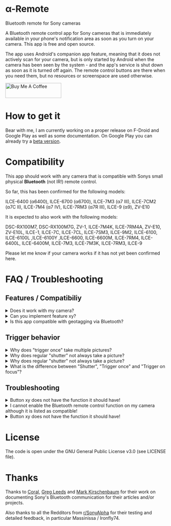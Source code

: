 # α-Remote
Bluetooth remote for Sony cameras

A Bluetooth remote control app for Sony cameras that is immediately available in your phone's notification area as soon as you turn on your camera. This app is free and open source.

The app uses Android's companion app feature, meaning that it does not actively scan for your camera, but is only started by Android when the camera has been seen by the system - and the app's service is shut down as soon as it is turned off again. The remote control buttons are there when you need them, but no resources or screenspace are used otherwise.

<a href="https://www.buymeacoffee.com/there.oughta.be" target="_blank"><img src="https://cdn.buymeacoffee.com/buttons/v2/default-blue.png" alt="Buy Me A Coffee" height="47" width="174" ></a>

# How to get it

Bear with me, I am currently working on a proper release on F-Droid and Google Play as well as some documentation. On Google Play you can already try a [beta version](https://play.google.com/store/apps/details?id=org.staacks.alpharemote).

# Compatibility

This app should work with any camera that is compatible with Sonys small physical **Bluetooth** (not IR!) remote control.

So far, this has been confirmed for the following models:

ILCE-6400 (α6400), ILCE-6700 (α6700), ILCE-7M3 (α7 III), ILCE-7CM2 (α7C II), ILCE-7M4 (α7 IV), ILCE-7RM3 (α7R III), ILCE-9 (α9), ZV-E10

It is expected to also work with the following models:

DSC-RX100M7, DSC-RX100M7G, ZV-1, ILCE-7M4K, ILCE-7RM4A, ZV-E10, ZV-E10L, ILCE-1, ILCE-7C, ILCE-7CL, ILCE-7SM3, ILCE-9M2, ILCE-6100, ILCE-6100L ,ILCE-6100Y ,ILCE-6600, ILCE-6600M, ILCE-7RM4, ILCE-6400L, ILCE-6400M, ILCE-7M3, ILCE-7M3K, ILCE-7RM3, ILCE-9

Please let me know if your camera works if it has not yet been confirmed here.

# FAQ / Troubleshooting

## Features / Compatibiliy

<details>
  <summary>Does it work with my camera?</summary>
  
  If your camera is not on the compatibility list above, then I don't know either. Make sure if it has support for Bluetooth remotes in its settings and just try it. If it is not in the list above, please open an issue to let me know that it works or to try and figure out what is necessary to make it work.
</details>
<details>
  <summary>Can you implement feature xy?</summary>
  
  If it is something that can be done by blindly pressing the buttons that are supported by the remote (like an intervalometer or a timer for bulb mode), then yes. I don't want to clutter the app's interface, but let me know about your idea and we will see.
  
  If it is something that requires reliably moving to absolute settings (like focus bracketing), then it will probably not be possible in a practical way as I can only send button presses and guess how long to press them.
  
  If it requires other buttons or directly setting values (like controls for ISO, shutter speed, aperture etc.), then no, this is not possible via Bluetooth (at least with the protocol that I am aware of).

  Also the protocol only offers minimal status feedback from the camera: Focus state (acquired or not), shutter state (open or closed) and recording state. There is no way to get a preview of the image, transfer the image or just get the camera's settings.
</details>
<details>
  <summary>Is this app compatible with geotagging via Bluetooth?</summary>
  
  Unfortunately, no, at least at the moment. For some reason my α6400 does not support Bluetooth remote and geotagging via Bluetooth at the same time. So, if geotagging is important to you, neither this app nor any physical Bluetooth remote is a good solution. I plan to eventually support geotagging in this app, so you can at least switch between both functions on the camera, but since I expect that the same limitation applies to all Sony cameras, it is of limited use and therefore low priority.
</details>

## Trigger behavior

<details>
  <summary>Why does "trigger once" take multiple pictures?</summary>
  
  "Trigger once" presses the shutter button all the way down and waits until the camera reports that the shutter is closed. When it receives that status report, it releases the shutter button immediately. Unfortunately, the feedback via Bluetooth is slower than most burst mode settings, so if your camera is set to burst mode, this will take several pictures before the shutter is released.
</details>
<details>
  <summary>Why does regular "shutter" not always take a picture?</summary>

  The simple "shutter" corresponds to your camera's shutter button. But unlike the physical button on your camera, a button in the app cannot be half-pressed to focus. In the notification area it is even worse: Here you cannot even hold the button. With the physical button you would half-hold it to focus, then press it all the way until you hear/feel the shutter and release it. If you tap the icon in the notification area it will just blindly go to fully pressed and then to fully released - either immediately or if you set it up with a "hold" duration, it will stay pressed for a moment. This works in manual focus or if you half-pressed the shutter through another button, so the camera already has acquired its focus. But if it has not focussed yet, it will probably not be able to do this in the short time the shutter is pressed. Check out the "Trigger once" and "Trigger on focus" buttons which wait for the shutter or for the focus, respectively, before they release the shutter button.
</details>

<details>
  <summary>Why does regular "shutter" not always take a picture?</summary>

  The simple "shutter" corresponds to your camera's shutter button. But unlike the physical button on your camera, a button in the app cannot be half-pressed to focus. In the notification area it is even worse: Here you cannot even hold the button. With the physical button you would half-hold it to focus, then press it all the way until you hear/feel the shutter and release it. If you tap the icon in the notification area it will just blindly go to fully pressed and then to fully released - either immediately or if you set it up with a "hold" duration, it will stay pressed for a moment. This works in manual focus or if you half-pressed the shutter through another button, so the camera already has acquired its focus. But if it has not focussed yet, it will probably not be able to do this in the short time the shutter is pressed. Check out the "Trigger once" and "Trigger on focus" buttons which wait for the shutter or for the focus, respectively, before they release the shutter button.
</details>
<details>
  <summary>What is the difference between "Shutter", "Trigger once" and "Trigger on focus"?</summary>

  "Shutter" just presses your shutter button all the way down. This is a good choice for manual focus or if your use the "focus" button (which is just equivalent to half-pressing the shutter button) to focus before pressing the shutter. In other cases (i.e. you need to autofocus first), the simple "Shutter" is probably not what you want as autofocussing may take a moment.

  "Trigger once" presses your shutter button all the way down and holds it until the app receives the status of an opened shutter from the camera. This works well with any focus mode as it simply holds the button until a picture is being taken. Unfortunately, this is not fast enough in burst mode and will almost always result in taking multiple pictures.

  "Trigger on focus" presses your shutter half down, waits to receive the focus-acquired status from your camera, and then shortly presses it down fully. This works well with burst mode and autofocus, but fails entirely without autofocus as it will never receive the focus-acquired status.

  Unfortunately, I am not aware of a method to know if the camera is in burst mode and if it is in MF or AF, so the app cannot pick the best option automatically. But since "Trigger once" works in all modes with the only downside of taking multiple pictures in burst mode (which is why you have burst mode enabled in the first place, isn't it?) I would recommend that one as a default for a selftimer button that should just work.
</details>

## Troubleshooting
<details>
  <summary>Button xy does not have the function it should have!</summary>

  The app can only send button presses, but not status commands. It can press the "AF ON" button, but if cannot tell the camera to go to manual focus. The virtual "AF ON" button will do whatever your physical button does. So, if it does something unexpected, this is either a quirk from your camera model, it is because you changed its function or it might be in that mode. (This especially gives the "C1" button a very special role as the most versatile one supported by the remote.)
</details>

<details>
  <summary>I cannot enable the Bluetooth remote control function on my camera although it is listed as compatible!</summary>

  Make sure you have the latest firmware for your camera. Models released around 2018/2019 (for example the a6400 or the a7III) were released without this feature and received it in a firmware update.
</details>

<details>
  <summary>Button xy does not have the function it should have!</summary>

  The app can only send button presses, but not status commands. It can press the "AF ON" button, but if cannot tell the camera to go to manual focus. The virtual "AF ON" button will do whatever your physical button does. So, if it does something unexpected, this is either a quirk from your camera model, it is because you changed its function or it might be in that mode. (This especially gives the "C1" button a very special role as the most versatile one supported by the remote.)
</details>



# License

The code is open under the GNU General Public License v3.0 (see LICENSE file).

# Thanks

Thanks to [Coral](https://github.com/coral/freemote), [Greg Leeds](https://gregleeds.com/reverse-engineering-sony-camera-bluetooth/) and [Mark Kirschenbaum](https://gethypoxic.com/blogs/technical/sony-camera-ble-control-protocol-di-remote-control?srsltid=AfmBOoo9bOLHOZqLp0yAeUOamPNzfgljuiNszQWuB8CmNReazU0YLHZx) for their work on documenting Sony's Bluetooth communication for their articles and/or projects.

Also thanks to all the Redditors from [r/SonyAlpha](https://www.reddit.com/r/SonyAlpha/) for their testing and detailed feedback, in particular Massinissa / Ironfly74.

